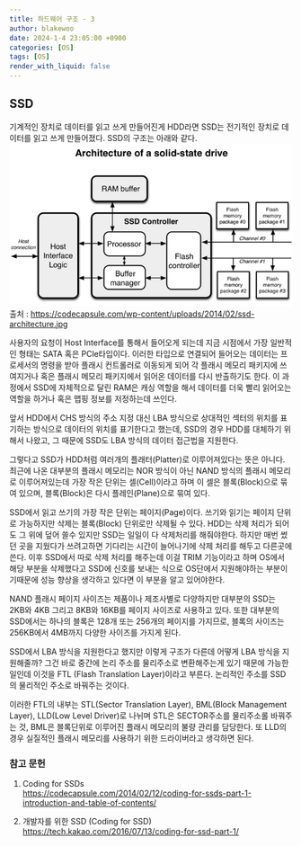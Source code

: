 ```yaml
---
title: 하드웨어 구조 - 3
author: blakewoo
date: 2024-1-4 23:05:00 +0900
categories: [OS]
tags: [OS]
render_with_liquid: false
---
```


## SSD
기계적인 장치로 데이터를 읽고 쓰게 만들어진게 HDD라면 SSD는 전기적인 장치로
데이터를 읽고 쓰게 만들어졌다. SSD의 구조는 아래와 같다.    
![img.png](/assets/blog/os/solid-state-drive.png)   
출처 : https://codecapsule.com/wp-content/uploads/2014/02/ssd-architecture.jpg   

사용자의 요청이 Host Interface를 통해서 들어오게 되는데 지금 시점에서
가장 일반적인 형태는 SATA 혹은 PCle타입이다. 이러한 타입으로 연결되어 들어오는 데이터는
프로세서의 명령을 받아 플래시 컨트롤러로 이동되게 되어 각 플래시 메모리 패키지에 쓰여지거나
혹은 플래시 메모리 패키지에서 읽어온 데이터를 다시 반출하기도 한다.
이 과정에서 SSD에 자체적으로 달린 RAM은 캐싱 역할을 해서 데이터를 더욱 빨리 읽어오는 역할을 하거나
혹은 맵핑 정보를 저정하는데 쓰인다.

앞서 HDD에서 CHS 방식의 주소 지정 대신 LBA 방식으로 상대적인 섹터의 위치를 표기하는 방식으로
데이터의 위치를 표기한다고 했는데, SSD의 경우 HDD를 대체하기 위해서 나왔고, 그 때문에
SSD도 LBA 방식의 데이터 접근법을 지원한다.

그렇다고 SSD가 HDD처럼 여러개의 플래터(Platter)로 이루어져있다는 뜻은 아니다.
최근에 나온 대부분의 플래시 메모리는 NOR 방식이 아닌 NAND 방식의 플래시 메모리로
이루어져있는데 가장 작은 단위는 셀(Cell)이라고 하며 이 셀은 블록(Block)으로 묶여 있으며,
블록(Block)은 다시 플레인(Plane)으로 묶여 있다.

SSD에서 읽고 쓰기의 가장 작은 단위는 페이지(Page)이다.
쓰기와 읽기는 페이지 단위로 가능하지만 삭제는 블록(Block) 단위로만 삭제될 수 있다.
HDD는 삭제 처리가 되어도 그 위에 덮어 쓸수 있지만 SSD는 일일이 다 삭제처리를 해줘야한다.
하지만 매번 썼던 곳을 지웠다가 쓰려고하면 기다리는 시간이 늘어나기에 삭제 처리를 해두고 다른곳에 쓴다.
이후 SSD에서 따로 삭제 처리를 해주는데 이걸 TRIM 기능이라고 하며 OS에서 해당 부분을 삭제했다고
SSD에 신호를 보내는 식으로 OS단에서 지원해야하는 부분이기때문에
성능 향상을 생각하고 있다면 이 부분을 알고 있어야한다.

NAND 플래시 페이지 사이즈는 제품이나 제조사별로 다양하지만 대부분의 SSD는 2KB와 4KB 그리고
8KB와 16KB를 페이지 사이즈로 사용하고 있다.
또한 대부분의 SSD에서는 하나의 블록은 128개 또는 256개의 페이지를 가지므로,
블록의 사이즈는 256KB에서 4MB까지 다양한 사이즈를 가지게 된다.

SSD에서 LBA 방식을 지원한다고 했지만 이렇게 구조가 다른데 어떻게 LBA 방식을 지원해줄까? 그건 바로 중간에 논리 주소를 물리주소로 변환해주는게 있기 때문에
가능한 일인데 이것을 FTL (Flash Translation Layer)이라고 부른다. 논리적인 주소를 SSD의 물리적인 주소로 바꿔주는 것이다.

이러한 FTL의 내부는 STL(Sector Translation Layer), BML(Block Management Layer), LLD(Low Level Driver)로
나뉘며 STL은 SECTOR주소를 물리주소롤 바꿔주는 것, BML은 블록단위로 이루어진 플래시 메모리의 불량 관리를 담당한다.
또 LLD의 경우 실질적인 플래시 메모리를 사용하기 위한 드라이버라고 생각하면 된다.


### 참고 문헌

1. Coding for SSDs  
https://codecapsule.com/2014/02/12/coding-for-ssds-part-1-introduction-and-table-of-contents/

2. 개발자를 위한 SSD (Coding for SSD)   
   https://tech.kakao.com/2016/07/13/coding-for-ssd-part-1/
